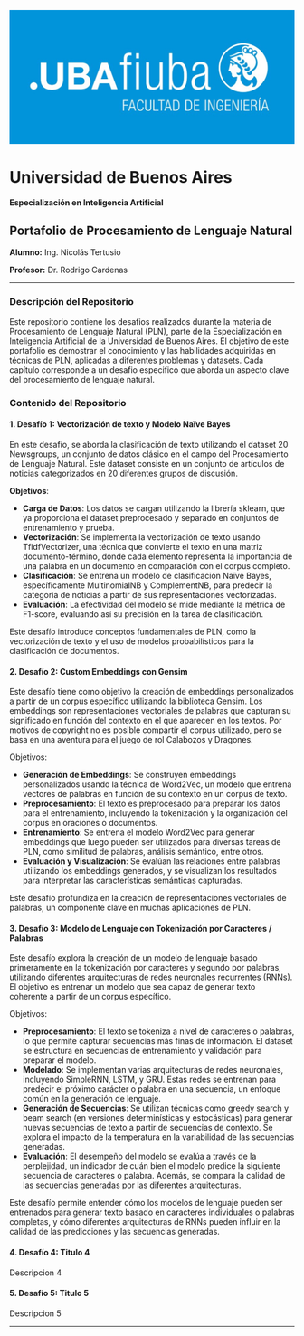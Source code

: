 ![UBA Logo](assets/fiuba.jpg)  
# **Universidad de Buenos Aires**  
**Especialización en Inteligencia Artificial**

## Portafolio de Procesamiento de Lenguaje Natural

**Alumno:** Ing. Nicolás Tertusio

**Profesor:** Dr. Rodrigo Cardenas

---

### Descripción del Repositorio

Este repositorio contiene los desafios realizados durante la materia de Procesamiento de Lenguaje Natural (PLN), parte de la Especialización en Inteligencia Artificial de la Universidad de Buenos Aires. El objetivo de este portafolio es demostrar el conocimiento y las habilidades adquiridas en técnicas de PLN, aplicadas a diferentes problemas y datasets. Cada capítulo corresponde a un desafio especifico que aborda un aspecto clave del procesamiento de lenguaje natural.

### Contenido del Repositorio

#### 1. **Desafío 1: Vectorización de texto y Modelo Naïve Bayes**  
En este desafío, se aborda la clasificación de texto utilizando el dataset 20 Newsgroups, un conjunto de datos clásico en el campo del Procesamiento de Lenguaje Natural. Este dataset consiste en un conjunto de artículos de noticias categorizados en 20 diferentes grupos de discusión.

**Objetivos**:

 - **Carga de Datos**: Los datos se cargan utilizando la librería sklearn, que ya proporciona el dataset preprocesado y separado en conjuntos de entrenamiento y prueba.
 - **Vectorización**: Se implementa la vectorización de texto usando TfidfVectorizer, una técnica que convierte el texto en una matriz documento-término, donde cada elemento representa la importancia de una palabra en un documento en comparación con el corpus completo.
 - **Clasificación**: Se entrena un modelo de clasificación Naïve Bayes, específicamente MultinomialNB y ComplementNB, para predecir la categoría de noticias a partir de sus representaciones vectorizadas.
 - **Evaluación**: La efectividad del modelo se mide mediante la métrica de F1-score, evaluando así su precisión en la tarea de clasificación.

Este desafío introduce conceptos fundamentales de PLN, como la vectorización de texto y el uso de modelos probabilísticos para la clasificación de documentos.

#### 2. **Desafío 2: Custom Embeddings con Gensim**  
Este desafío tiene como objetivo la creación de embeddings personalizados a partir de un corpus específico utilizando la biblioteca Gensim. Los embeddings son representaciones vectoriales de palabras que capturan su significado en función del contexto en el que aparecen en los textos. Por motivos de copyright no es posible compartir el corpus utilizado, pero se basa en una aventura para el juego de rol Calabozos y Dragones.

Objetivos:

 - **Generación de Embeddings**: Se construyen embeddings personalizados usando la técnica de Word2Vec, un modelo que entrena vectores de palabras en función de su contexto en un corpus de texto.
 - **Preprocesamiento**: El texto es preprocesado para preparar los datos para el entrenamiento, incluyendo la tokenización y la organización del corpus en oraciones o documentos.
 - **Entrenamiento**: Se entrena el modelo Word2Vec para generar embeddings que luego pueden ser utilizados para diversas tareas de PLN, como similitud de palabras, análisis semántico, entre otros.
 - **Evaluación y Visualización**: Se evalúan las relaciones entre palabras utilizando los embeddings generados, y se visualizan los resultados para interpretar las características semánticas capturadas.

Este desafío profundiza en la creación de representaciones vectoriales de palabras, un componente clave en muchas aplicaciones de PLN.

#### 3. **Desafío 3: Modelo de Lenguaje con Tokenización por Caracteres / Palabras**  
Este desafío explora la creación de un modelo de lenguaje basado primeramente en la tokenización por caracteres y segundo por palabras, utilizando diferentes arquitecturas de redes neuronales recurrentes (RNNs). El objetivo es entrenar un modelo que sea capaz de generar texto coherente a partir de un corpus específico.

Objetivos:

 - **Preprocesamiento**: El texto se tokeniza a nivel de caracteres o palabras, lo que permite capturar secuencias más finas de información. El dataset se estructura en secuencias de entrenamiento y validación para preparar el modelo.
 - **Modelado**: Se implementan varias arquitecturas de redes neuronales, incluyendo SimpleRNN, LSTM, y GRU. Estas redes se entrenan para predecir el próximo carácter o palabra en una secuencia, un enfoque común en la generación de lenguaje.
 - **Generación de Secuencias**: Se utilizan técnicas como greedy search y beam search (en versiones determinísticas y estocásticas) para generar nuevas secuencias de texto a partir de secuencias de contexto. Se explora el impacto de la temperatura en la variabilidad de las secuencias generadas.
 - **Evaluación**: El desempeño del modelo se evalúa a través de la perplejidad, un indicador de cuán bien el modelo predice la siguiente secuencia de caracteres o palabra. Además, se compara la calidad de las secuencias generadas por las diferentes arquitecturas.

Este desafío permite entender cómo los modelos de lenguaje pueden ser entrenados para generar texto basado en caracteres individuales o palabras completas, y cómo diferentes arquitecturas de RNNs pueden influir en la calidad de las predicciones y las secuencias generadas.

#### 4. **Desafío 4: Titulo 4**  
   Descripcion 4

#### 5. **Desafío 5: Titulo 5**  
   Descripcion 5

---
